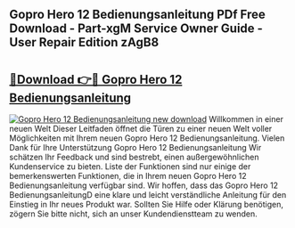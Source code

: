 ## Gopro Hero 12 Bedienungsanleitung PDf Free Download - Part-xgM Service Owner Guide - User Repair Edition zAgB8

# <h2><a href="http://df00f56.blite.top/?on=Gopro+Hero+12+Bedienungsanleitung">🔗Download 👉🔴 Gopro Hero 12 Bedienungsanleitung</a></h2>

[![Gopro Hero 12 Bedienungsanleitung new download](https://i.imgur.com/lujVjoI.png)](http://df00f56.blite.top/?on=Gopro+Hero+12+Bedienungsanleitung)
Willkommen in einer neuen Welt Dieser Leitfaden öffnet die Türen zu einer neuen Welt voller Möglichkeiten mit Ihrem neuen Gopro Hero 12 Bedienungsanleitung. Vielen Dank für Ihre Unterstützung Gopro Hero 12 Bedienungsanleitung Wir schätzen Ihr Feedback und sind bestrebt, einen außergewöhnlichen Kundenservice zu bieten. Liste der Funktionen sind nur einige der bemerkenswerten Funktionen, die in Ihrem neuen Gopro Hero 12 Bedienungsanleitung verfügbar sind. Wir hoffen, dass das Gopro Hero 12 BedienungsanleitungD eine klare und leicht verständliche Anleitung für den Einstieg in Ihr neues Produkt war. Sollten Sie Hilfe oder Klärung benötigen, zögern Sie bitte nicht, sich an unser Kundendienstteam zu wenden.
